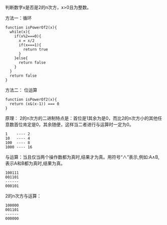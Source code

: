 判断数字x是否是2的n次方，x>0且为整数。


方法一：循环
```
function isPowerOf2(x){
  while(x){
    if(x%2===0){
      x = x/2
      if(x===1){
        return true
      }
    }else{
      return false
    }
  }
  return false
}
```

方法二： 位运算
```
function isPowerOf2(x){
  return (x&(x-1)) === 0
}
```
原理：
2的n次方的二进制特点是：首位是1其余为是0，而比2的n次方小的其他任意数首位肯定是0，其余随便，这样当二者进行与运算时一定为0。
```
1    ---- 2
10   ---- 4
100  ---- 8
1000 ---- 16
```

与运算：当且仅当两个操作数都为真时,结果才为真。用符号“∧”表示,例如:A∧B,表示A和B都为真时,结果为真。
```
100111  
001101  
------  
000101  
```

2的n次方与运算：
```
100000  
001101
------
000000
```
